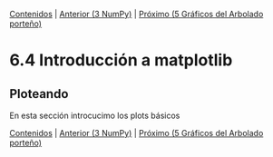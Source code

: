 [Contenidos](../Contenidos.md) \| [Anterior (3 NumPy)](03_NumPy_Arrays.md) \| [Próximo (5 Gráficos del Arbolado porteño)](05_Arboles3_plt.md)

# 6.4 Introducción a matplotlib

## Ploteando 

En esta sección introcucimo los plots básicos


[Contenidos](../Contenidos.md) \| [Anterior (3 NumPy)](03_NumPy_Arrays.md) \| [Próximo (5 Gráficos del Arbolado porteño)](05_Arboles3_plt.md)

